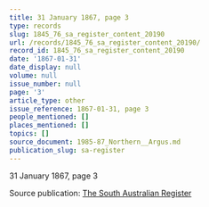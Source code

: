 ```yaml
---
title: 31 January 1867, page 3
type: records
slug: 1845_76_sa_register_content_20190
url: /records/1845_76_sa_register_content_20190/
record_id: 1845_76_sa_register_content_20190
date: '1867-01-31'
date_display: null
volume: null
issue_number: null
page: '3'
article_type: other
issue_reference: 1867-01-31, page 3
people_mentioned: []
places_mentioned: []
topics: []
source_document: 1985-87_Northern__Argus.md
publication_slug: sa-register
---
```


31 January 1867, page 3

Source publication: [The South Australian Register](/publications/sa-register/)
